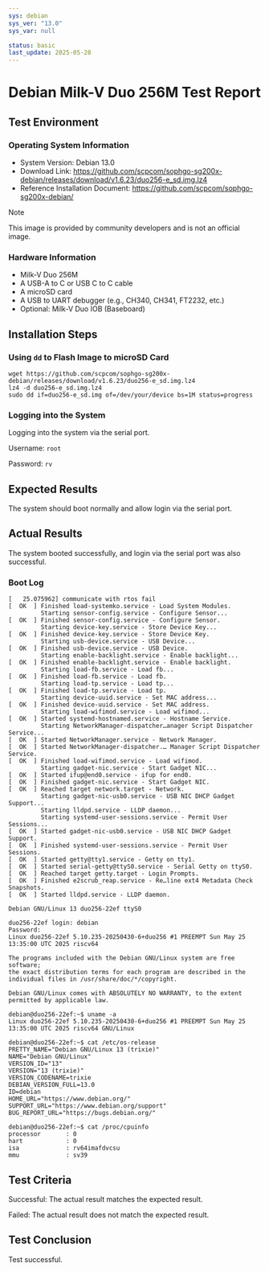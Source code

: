 ```yaml
---
sys: debian
sys_ver: "13.0"
sys_var: null

status: basic
last_update: 2025-05-28
---
```


# Debian Milk-V Duo 256M Test Report

## Test Environment

### Operating System Information

- System Version: Debian 13.0
- Download Link: <https://github.com/scpcom/sophgo-sg200x-debian/releases/download/v1.6.23/duo256-e_sd.img.lz4>
- Reference Installation Document: <https://github.com/scpcom/sophgo-sg200x-debian/>

> [!Note]
> This image is provided by community developers and is not an official image.

### Hardware Information

- Milk-V Duo 256M
- A USB-A to C or USB C to C cable
- A microSD card
- A USB to UART debugger (e.g., CH340, CH341, FT2232, etc.)
- Optional: Milk-V Duo IOB (Baseboard)

## Installation Steps

### Using `dd` to Flash Image to microSD Card

```shell
wget https://github.com/scpcom/sophgo-sg200x-debian/releases/download/v1.6.23/duo256-e_sd.img.lz4
lz4 -d duo256-e_sd.img.lz4
sudo dd if=duo256-e_sd.img of=/dev/your/device bs=1M status=progress
```

### Logging into the System

Logging into the system via the serial port.

Username: `root`

Password: `rv`

## Expected Results

The system should boot normally and allow login via the serial port.

## Actual Results

The system booted successfully, and login via the serial port was also successful.

### Boot Log

```log
[   25.075962] communicate with rtos fail
[  OK  ] Finished load-systemko.service - Load System Modules.
         Starting sensor-config.service - Configure Sensor...
[  OK  ] Finished sensor-config.service - Configure Sensor.
         Starting device-key.service - Store Device Key...
[  OK  ] Finished device-key.service - Store Device Key.
         Starting usb-device.service - USB Device...
[  OK  ] Finished usb-device.service - USB Device.
         Starting enable-backlight.service - Enable backlight...
[  OK  ] Finished enable-backlight.service - Enable backlight.
         Starting load-fb.service - Load fb...
[  OK  ] Finished load-fb.service - Load fb.
         Starting load-tp.service - Load tp...
[  OK  ] Finished load-tp.service - Load tp.
         Starting device-uuid.service - Set MAC address...
[  OK  ] Finished device-uuid.service - Set MAC address.
         Starting load-wifimod.service - Load wifimod...
[  OK  ] Started systemd-hostnamed.service - Hostname Service.
         Starting NetworkManager-dispatcher…anager Script Dispatcher Service...
[  OK  ] Started NetworkManager.service - Network Manager.
[  OK  ] Started NetworkManager-dispatcher.… Manager Script Dispatcher Service.
[  OK  ] Finished load-wifimod.service - Load wifimod.
         Starting gadget-nic.service - Start Gadget NIC...
[  OK  ] Started ifup@end0.service - ifup for end0.
[  OK  ] Finished gadget-nic.service - Start Gadget NIC.
[  OK  ] Reached target network.target - Network.
         Starting gadget-nic-usb0.service - USB NIC DHCP Gadget Support...
         Starting lldpd.service - LLDP daemon...
         Starting systemd-user-sessions.service - Permit User Sessions...
[  OK  ] Started gadget-nic-usb0.service - USB NIC DHCP Gadget Support.
[  OK  ] Finished systemd-user-sessions.service - Permit User Sessions.
[  OK  ] Started getty@tty1.service - Getty on tty1.
[  OK  ] Started serial-getty@ttyS0.service - Serial Getty on ttyS0.
[  OK  ] Reached target getty.target - Login Prompts.
[  OK  ] Finished e2scrub_reap.service - Re…line ext4 Metadata Check Snapshots.
[  OK  ] Started lldpd.service - LLDP daemon.

Debian GNU/Linux 13 duo256-22ef ttyS0

duo256-22ef login: debian
Password:
Linux duo256-22ef 5.10.235-20250430-6+duo256 #1 PREEMPT Sun May 25 13:35:00 UTC 2025 riscv64

The programs included with the Debian GNU/Linux system are free software;
the exact distribution terms for each program are described in the
individual files in /usr/share/doc/*/copyright.

Debian GNU/Linux comes with ABSOLUTELY NO WARRANTY, to the extent
permitted by applicable law.

debian@duo256-22ef:~$ uname -a
Linux duo256-22ef 5.10.235-20250430-6+duo256 #1 PREEMPT Sun May 25 13:35:00 UTC 2025 riscv64 GNU/Linux

debian@duo256-22ef:~$ cat /etc/os-release
PRETTY_NAME="Debian GNU/Linux 13 (trixie)"
NAME="Debian GNU/Linux"
VERSION_ID="13"
VERSION="13 (trixie)"
VERSION_CODENAME=trixie
DEBIAN_VERSION_FULL=13.0
ID=debian
HOME_URL="https://www.debian.org/"
SUPPORT_URL="https://www.debian.org/support"
BUG_REPORT_URL="https://bugs.debian.org/"

debian@duo256-22ef:~$ cat /proc/cpuinfo
processor       : 0
hart            : 0
isa             : rv64imafdvcsu
mmu             : sv39
```

## Test Criteria

Successful: The actual result matches the expected result.

Failed: The actual result does not match the expected result.

## Test Conclusion

Test successful.

